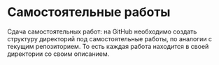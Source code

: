 # Самостоятельные работы


Сдача самостоятельных работ:
на GitHub необходимо создать структуру директорий под самостоятельные работы, по аналогии с текущим репозиторием.
То есть каждая работа находится в своей директории со своим описанием.
